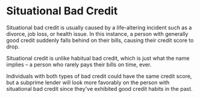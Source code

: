 ---
---

# Situational Bad Credit

Situational bad credit is usually caused by a life-altering incident such as a divorce, job loss, or health issue. In this instance, a person with generally good credit suddenly falls behind on their bills, causing their credit score to drop.

Situational credit is unlike habitual bad credit, which is just what the name implies – a person who rarely pays their bills on time, ever.

Individuals with both types of bad credit could have the same credit score, but a subprime lender will look more favorably on the person with situational bad credit since they've exhibited good credit habits in the past.

